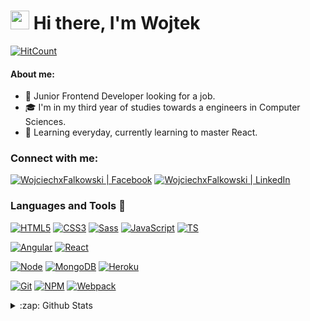<h1><img src="https://emojis.slackmojis.com/emojis/images/1531849430/4246/blob-sunglasses.gif?1531849430" width="30"/> Hi there, I'm Wojtek</h1> 

[![HitCount](http://hits.dwyl.com/WojciechxFalkowski/hits.svg)](https://github.com/dwyl/hits)
#### About me:
- 🔭 Junior Frontend Developer looking for a job.
- 🎓 I'm in my third year of studies towards a engineers in Computer Sciences.
- 🌱 Learning everyday, currently learning to master React.
### Connect with me:
[<img alt="WojciechxFalkowski | Facebook"  src="https://img.shields.io/badge/facebook-%231877F2.svg?&style=for-the-badge&logo=facebook&logoColor=white" />][facebook]
[<img alt="WojciechxFalkowski | LinkedIn"  src="https://img.shields.io/badge/linkedin-%230077B5.svg?&style=for-the-badge&logo=linkedin&logoColor=white" />][linkedin]
</br>

### Languages and Tools :wrench:
[![HTML5](https://img.shields.io/badge/-HTML5-E34F26?style=flat-square&logo=html5&logoColor=white)]()
[![CSS3](https://img.shields.io/badge/-CSS3-1572B6?style=flat-square&logo=css3)]()
[![Sass](https://img.shields.io/badge/-Sass-pink?style=flat-square&logo=Sass)]()
[![JavaScript](https://img.shields.io/badge/-JavaScript-yellow?style=flat-square&logo=javascript&logoColor=white)]()
[![TS](https://img.shields.io/badge/-TypeScript-007ACC?style=flat-square&logo=typescript)]()

[![Angular](https://img.shields.io/badge/-Angular-DD0031?style=flat-square&logo=angular)]()
[![React](https://img.shields.io/badge/-React-61DAFB?style=flat-square&logo=react&logoColor=white)]()

[![Node](https://img.shields.io/badge/-Node.js-339933?style=flat-square&logo=node.js&logoColor=white)]()
[![MongoDB](https://img.shields.io/badge/-MongoDB-13aa52?style=flat-square&logo=mongodb&logoColor=white)]()
[![Heroku](https://img.shields.io/badge/-Heroku-430098?style=flat-square&logo=heroku&logoColor=white)]()

[![Git](https://img.shields.io/badge/-Git-F05032?style=flat-square&logo=git&logoColor=white)]()
[![NPM](https://img.shields.io/badge/-NPM-CB3837?style=flat-square&logo=npm&logoColor=white)]()
[![Webpack](https://img.shields.io/badge/-Webpack-8DD6F9?style=flat-square&logo=webpack&logoColor=white)]()

<details>
  <summary>:zap: Github Stats</summary>
  <img  align="left" alt="codeSTACKr's Github Stats" src="https://github-readme-stats.vercel.app/api?username=WojciechxFalkowski&show_icons=true&hide=contribs,prs,issues&theme=graywhite" />
</details>

<!--START_SECTION:activity-->

[linkedin]: https://www.linkedin.com/in/wojtek-falkowski-841a951ab/
[facebook]: https://www.facebook.com/wojtek.falkowski.1/
